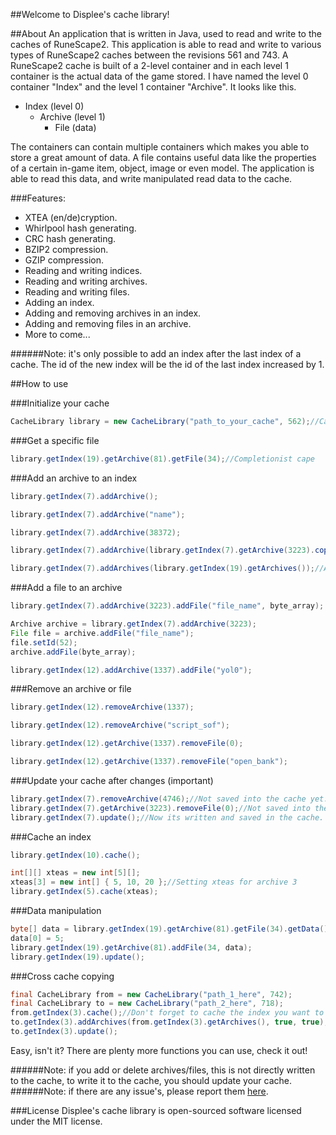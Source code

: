 
##Welcome to Displee's cache library!

##About
An application that is written in Java, used to read and write to the caches of RuneScape2.
This application is able to read and write to various types of RuneScape2 caches between the revisions 561 and 743.
A RuneScape2 cache is built of a 2-level container and in each level 1 container is the actual data of the game stored.
I have named the level 0 container "Index" and the level 1 container "Archive". It looks like this.
- Index (level 0)
	- Archive (level 1)
		- File (data)

The containers can contain multiple containers which makes you able to store a great amount of data.
A file contains useful data like the properties of a certain in-game item, object, image or even model.
The application is able to read this data, and write manipulated read data to the cache.

###Features:
- XTEA (en/de)cryption.
- Whirlpool hash generating.
- CRC hash generating.
- BZIP2 compression.
- GZIP compression.
- Reading and writing indices.
- Reading and writing archives.
- Reading and writing files.
- Adding an index.
- Adding and removing archives in an index.
- Adding and removing files in an archive.
- More to come...

######Note: it's only possible to add an index after the last index of a cache. The id of the new index will be the id of the last index increased by 1.

##How to use

###Initialize your cache
```Java
CacheLibrary library = new CacheLibrary("path_to_your_cache", 562);//Cache revision for optimal usage.
```
###Get a specific file
```Java
library.getIndex(19).getArchive(81).getFile(34);//Completionist cape
```
###Add an archive to an index
```Java
library.getIndex(7).addArchive();
```
```Java
library.getIndex(7).addArchive("name");
```
```Java
library.getIndex(7).addArchive(38372);
```
```Java
library.getIndex(7).addArchive(library.getIndex(7).getArchive(3223).copy());
```
```Java
library.getIndex(7).addArchives(library.getIndex(19).getArchives());//Add multiple archives
```
###Add a file to an archive
```Java
library.getIndex(7).addArchive(3223).addFile("file_name", byte_array);
```
```Java
Archive archive = library.getIndex(7).addArchive(3223);
File file = archive.addFile("file_name");
file.setId(52);
archive.addFile(byte_array);
```
```Java
library.getIndex(12).addArchive(1337).addFile("yol0");
```
###Remove an archive or file
```Java
library.getIndex(12).removeArchive(1337);
```
```Java
library.getIndex(12).removeArchive("script_sof");
```
```Java
library.getIndex(12).getArchive(1337).removeFile(0);
```
```Java
library.getIndex(12).getArchive(1337).removeFile("open_bank");
```
###Update your cache after changes (important)
```Java
library.getIndex(7).removeArchive(4746);//Not saved into the cache yet.
library.getIndex(7).getArchive(3223).removeFile(0);//Not saved into the cache yet.
library.getIndex(7).update();//Now its written and saved in the cache.
```
###Cache an index
```Java
library.getIndex(10).cache();
```
```Java
int[][] xteas = new int[5][];
xteas[3] = new int[] { 5, 10, 20 };//Setting xteas for archive 3
library.getIndex(5).cache(xteas);
```
###Data manipulation
```Java
byte[] data = library.getIndex(19).getArchive(81).getFile(34).getData();
data[0] = 5;
library.getIndex(19).getArchive(81).addFile(34, data);
library.getIndex(19).update();
```
###Cross cache copying
```Java
final CacheLibrary from = new CacheLibrary("path_1_here", 742);
final CacheLibrary to = new CacheLibrary("path_2_here", 718);
from.getIndex(3).cache();//Don't forget to cache the index you want to copy from first!
to.getIndex(3).addArchives(from.getIndex(3).getArchives(), true, true);//Copy all interfaces from 742 to your own cache.
to.getIndex(3).update();
```

Easy, isn't it?
There are plenty more functions you can use, check it out!

######Note: if you add or delete archives/files, this is not directly written to the cache, to write it to the cache, you should update your cache.
######Note: if there are any issue's, please report them [here](https://github.com/Displee/RS2-Cache-Library/issues).


###License
Displee's cache library is open-sourced software licensed under the MIT license.
